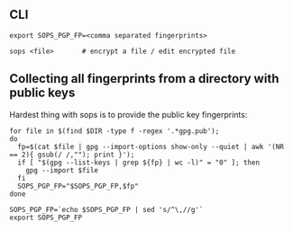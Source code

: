 ## CLI

    export SOPS_PGP_FP=<comma separated fingerprints>
    
    sops <file>       # encrypt a file / edit encrypted file

## Collecting all fingerprints from a directory with public keys

Hardest thing with sops is to provide the public key fingerprints:

    for file in $(find $DIR -type f -regex '.*gpg.pub');
    do
      fp=$(cat $file | gpg --import-options show-only --quiet | awk '(NR == 2){ gsub(/ /,""); print }');
      if [ "$(gpg --list-keys | grep ${fp} | wc -l)" = "0" ]; then
        gpg --import $file
      fi
      SOPS_PGP_FP="$SOPS_PGP_FP,$fp"
    done

    SOPS_PGP_FP=`echo $SOPS_PGP_FP | sed 's/^\,//g'`
    export SOPS_PGP_FP
